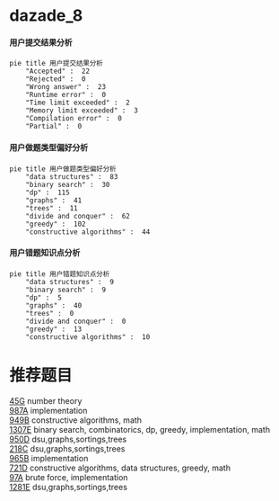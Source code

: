 # dazade_8

<!-- tabs:start -->



#### **用户提交结果分析**

```mermaid
pie title 用户提交结果分析
    "Accepted" :  22
    "Rejected" :  0
    "Wrong answer" :  23
    "Runtime error" :  0
    "Time limit exceeded" :  2
    "Memory limit exceeded" :  3
    "Compilation error" :  0
    "Partial" :  0
```

#### **用户做题类型偏好分析**

```mermaid
pie title 用户做题类型偏好分析
    "data structures" :  83
    "binary search" :  30
    "dp" :  115
    "graphs" :  41
    "trees" :  11
    "divide and conquer" :  62
    "greedy" :  102
    "constructive algorithms" :  44
```
#### **用户错题知识点分析**

```mermaid
pie title 用户错题知识点分析
    "data structures" :  9
    "binary search" :  9
    "dp" :  5
    "graphs" :  40
    "trees" :  0
    "divide and conquer" :  0
    "greedy" :  13
    "constructive algorithms" :  10
```



<!-- tabs:end -->
# 推荐题目
[45G](https://codeforces.com/contest/45/problem/G)		number theory		  
[987A](https://codeforces.com/contest/987/problem/A)		implementation		  
[949B](https://codeforces.com/contest/949/problem/B)		constructive algorithms,
                        math		  
[1307E](https://codeforces.com/contest/1307/problem/E)		binary search,
                        combinatorics,
                        dp,
                        greedy,
                        implementation,
                        math		  
[950D](https://codeforces.com/contest/950/problem/D)		dsu,graphs,sortings,trees		  
[218C](https://codeforces.com/contest/218/problem/C)		dsu,graphs,sortings,trees		  
[965B](https://codeforces.com/contest/965/problem/B)		implementation		  
[721D](https://codeforces.com/contest/721/problem/D)		constructive algorithms,
                        data structures,
                        greedy,
                        math		  
[97A](https://codeforces.com/contest/97/problem/A)		brute force,
                        implementation		  
[1281E](https://codeforces.com/contest/1281/problem/E)		dsu,graphs,sortings,trees		  
